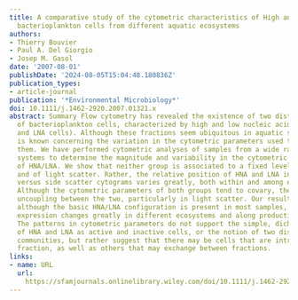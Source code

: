 ```yaml
---
title: A comparative study of the cytometric characteristics of High and Low nucleic‐acid
  bacterioplankton cells from different aquatic ecosystems
authors:
- Thierry Bouvier
- Paul A. Del Giorgio
- Josep M. Gasol
date: '2007-08-01'
publishDate: '2024-08-05T15:04:48.180836Z'
publication_types:
- article-journal
publication: '*Environmental Microbiology*'
doi: 10.1111/j.1462-2920.2007.01321.x
abstract: Summary Flow cytometry has revealed the existence of two distinct fractions
  of bacterioplankton cells, characterized by high and low nucleic acid contents (HNA
  and LNA cells). Although these fractions seem ubiquitous in aquatic systems, little
  is known concerning the variation in the cytometric parameters used to characterize
  them. We have performed cytometric analyses of samples from a wide range of aquatic
  systems to determine the magnitude and variability in the cytometric characteristics
  of HNA/LNA. We show that neither group is associated to a fixed level of fluorescence
  and of light scatter. Rather, the relative position of HNA and LNA in the fluorescence
  versus side scatter cytograms varies greatly, both within and among ecosystems.
  Although the cytometric parameters of both groups tend to covary, there is often
  uncoupling between the two, particularly in light scatter. Our results show that,
  although the basic HNA/LNA configuration is present in most samples, its cytometric
  expression changes greatly in different ecosystems and along productivity gradients.
  The patterns in cytometric parameters do not support the simple, dichotomous view
  of HNA and LNA as active and inactive cells, or the notion of two distinct and independent
  communities, but rather suggest that there may be cells that are intrinsic to each
  fraction, as well as others that may exchange between fractions.
links:
- name: URL
  url: 
    https://sfamjournals.onlinelibrary.wiley.com/doi/10.1111/j.1462-2920.2007.01321.x
---
```


